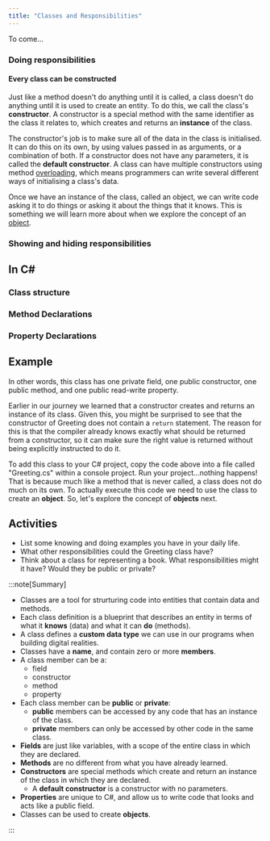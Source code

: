 ```yaml
---
title: "Classes and Responsibilities"
---
```


To come...

<!-- 
FIRST DRAFT, restructuring into smaller concepts

Include idea of static.
-->


### Doing responsibilities

#### Every class can be constructed

Just like a method doesn't do anything until it is called, a class doesn't do anything until it is used to create an entity.
To do this, we call the class's **constructor**.
A constructor is a special method with the same identifier as the class it relates to, which creates and returns an **instance** of the class.

The constructor's job is to make sure all of the data in the class is initialised.
It can do this on its own, by using values passed in as arguments, or a combination of both.
If a constructor does not have any parameters, it is called the **default constructor**.
A class can have multiple constructors using method [overloading](<../../../../part-1-instructions/1-sequence-and-data/1-concepts/03-method-call/#overloading>), which means programmers can write several different ways of initialising a class's data.


Once we have an instance of the class, called an object, we can write code asking it to do things or asking it about the things that it knows.
This is something we will learn more about when we explore the concept of an [object](<../1-objects.md>).


### Showing and hiding responsibilities


## In C#

### Class structure



### Method Declarations


### Property Declarations


## Example



In other words, this class has one private field, one public constructor, one public method, and one public read-write property.

Earlier in our journey we learned that a constructor creates and returns an instance of its class.
Given this, you might be surprised to see that the constructor of Greeting does not contain a `return` statement.
The reason for this is that the compiler already knows exactly what should be returned from a constructor, so it can make sure the right value is returned without being explicitly instructed to do it.

To add this class to your C# project, copy the code above into a file called "Greeting.cs" within a console project.
Run your project...nothing happens!
That is because much like a method that is never called, a class does not do much on its own.
To actually execute this code we need to use the class to create an **object**.
So, let's explore the concept of **objects** next.

## Activities

* List some knowing and doing examples you have in your daily life.
* What other responsibilities could the Greeting class have?
* Think about a class for representing a book. What responsibilities might it have? Would they be public or private?

:::note[Summary]

* Classes are a tool for strurturing code into entities that contain data and methods.
* Each class definition is a blueprint that describes an entity in terms of what it **knows** (data) and what it can **do** (methods).
* A class defines a **custom data type** we can use in our programs when building digital realities.
* Classes have a **name**, and contain zero or more **members**.
* A class member can be a:
  * field
  * constructor
  * method
  * property
* Each class member can be **public** or **private**:
  * **public** members can be accessed by any code that has an instance of the class.
  * **private** members can only be accessed by other code in the same class.
* **Fields** are just like variables, with a scope of the entire class in which they are declared.
* **Methods** are no different from what you have already learned. <!-- TODO: link to previous section on methods? -->
* **Constructors** are special methods which create and return an instance of the class in which they are declared.
  * A **default constructor** is a constructor with no parameters.
* **Properties** are unique to C#, and allow us to write code that looks and acts like a public field.
* Classes can be used to create **objects**.

:::
